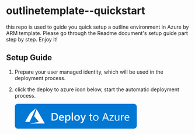 # outlinetemplate--quickstart
   this repo is used to guide you quick setup a outline environment in Azure by ARM template. Please go through the Readme document's setup guide part step by step. Enjoy it!
   
## Setup Guide
1. Prepare your user managed identity, which will be used in the deployment process.
   
2. click the deploy to azure icon below, start the automatic deployment process.
   
   [![Deploy To Azure](https://raw.githubusercontent.com/Azure/azure-quickstart-templates/master/1-CONTRIBUTION-GUIDE/images/deploytoazure.svg?sanitize=true)](https://portal.azure.com/#create/Microsoft.Template/uri/https%3A%2F%2Fraw.githubusercontent.com%2Fnonokangwei%2Foutlinetemplate%2Fmain%2Ftemplate-with-inlinescript%2Foutline_arm_inlinescript.json)

